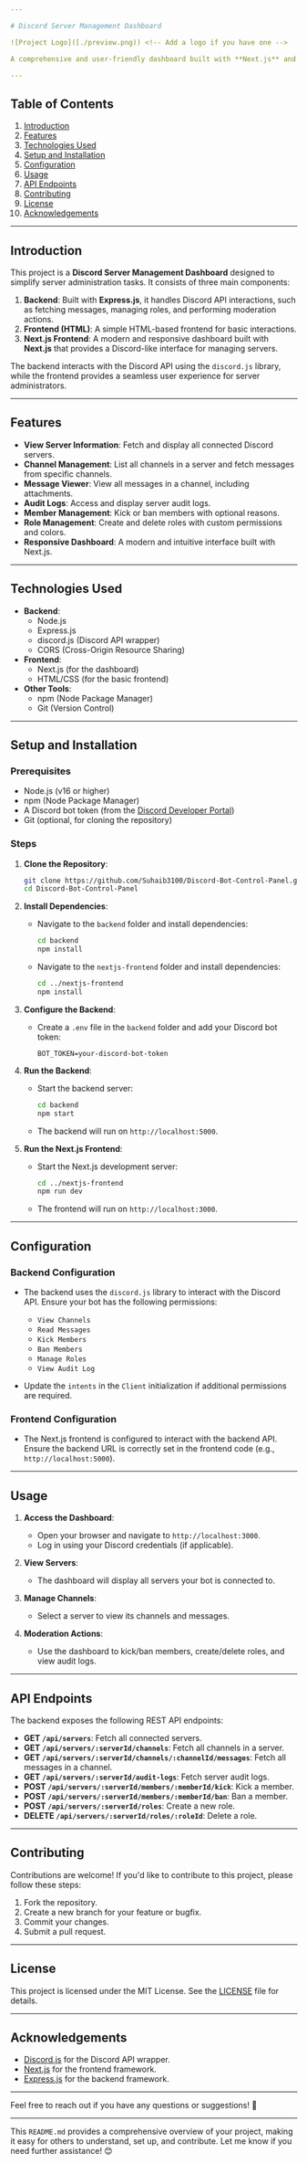 ```yaml
---

# Discord Server Management Dashboard

![Project Logo]([./preview.png)) <!-- Add a logo if you have one -->

A comprehensive and user-friendly dashboard built with **Next.js** and **Express.js** to manage Discord servers efficiently. This project provides an attractive and intuitive interface for server administrators to view messages, manage roles, kick/ban members, and access audit logs.

---
```


## Table of Contents

1. [Introduction](#introduction)
2. [Features](#features)
3. [Technologies Used](#technologies-used)
4. [Setup and Installation](#setup-and-installation)
5. [Configuration](#configuration)
6. [Usage](#usage)
7. [API Endpoints](#api-endpoints)
8. [Contributing](#contributing)
9. [License](#license)
10. [Acknowledgements](#acknowledgements)

---

## Introduction

This project is a **Discord Server Management Dashboard** designed to simplify server administration tasks. It consists of three main components:

1. **Backend**: Built with **Express.js**, it handles Discord API interactions, such as fetching messages, managing roles, and performing moderation actions.
2. **Frontend (HTML)**: A simple HTML-based frontend for basic interactions.
3. **Next.js Frontend**: A modern and responsive dashboard built with **Next.js** that provides a Discord-like interface for managing servers.

The backend interacts with the Discord API using the `discord.js` library, while the frontend provides a seamless user experience for server administrators.

---

## Features

- **View Server Information**: Fetch and display all connected Discord servers.
- **Channel Management**: List all channels in a server and fetch messages from specific channels.
- **Message Viewer**: View all messages in a channel, including attachments.
- **Audit Logs**: Access and display server audit logs.
- **Member Management**: Kick or ban members with optional reasons.
- **Role Management**: Create and delete roles with custom permissions and colors.
- **Responsive Dashboard**: A modern and intuitive interface built with Next.js.

---

## Technologies Used

- **Backend**:
  - Node.js
  - Express.js
  - discord.js (Discord API wrapper)
  - CORS (Cross-Origin Resource Sharing)
- **Frontend**:
  - Next.js (for the dashboard)
  - HTML/CSS (for the basic frontend)
- **Other Tools**:
  - npm (Node Package Manager)
  - Git (Version Control)

---

## Setup and Installation

### Prerequisites

- Node.js (v16 or higher)
- npm (Node Package Manager)
- A Discord bot token (from the [Discord Developer Portal](https://discord.com/developers/applications))
- Git (optional, for cloning the repository)

### Steps

1. **Clone the Repository**:
   ```bash
   git clone https://github.com/Suhaib3100/Discord-Bot-Control-Panel.git
   cd Discord-Bot-Control-Panel
   ```

2. **Install Dependencies**:
   - Navigate to the `backend` folder and install dependencies:
     ```bash
     cd backend
     npm install
     ```
   - Navigate to the `nextjs-frontend` folder and install dependencies:
     ```bash
     cd ../nextjs-frontend
     npm install
     ```

3. **Configure the Backend**:
   - Create a `.env` file in the `backend` folder and add your Discord bot token:
     ```env
     BOT_TOKEN=your-discord-bot-token
     ```

4. **Run the Backend**:
   - Start the backend server:
     ```bash
     cd backend
     npm start
     ```
   - The backend will run on `http://localhost:5000`.

5. **Run the Next.js Frontend**:
   - Start the Next.js development server:
     ```bash
     cd ../nextjs-frontend
     npm run dev
     ```
   - The frontend will run on `http://localhost:3000`.

---

## Configuration

### Backend Configuration

- The backend uses the `discord.js` library to interact with the Discord API. Ensure your bot has the following permissions:
  - `View Channels`
  - `Read Messages`
  - `Kick Members`
  - `Ban Members`
  - `Manage Roles`
  - `View Audit Log`

- Update the `intents` in the `Client` initialization if additional permissions are required.

### Frontend Configuration

- The Next.js frontend is configured to interact with the backend API. Ensure the backend URL is correctly set in the frontend code (e.g., `http://localhost:5000`).

---

## Usage

1. **Access the Dashboard**:
   - Open your browser and navigate to `http://localhost:3000`.
   - Log in using your Discord credentials (if applicable).

2. **View Servers**:
   - The dashboard will display all servers your bot is connected to.

3. **Manage Channels**:
   - Select a server to view its channels and messages.

4. **Moderation Actions**:
   - Use the dashboard to kick/ban members, create/delete roles, and view audit logs.

---

## API Endpoints

The backend exposes the following REST API endpoints:

- **GET `/api/servers`**: Fetch all connected servers.
- **GET `/api/servers/:serverId/channels`**: Fetch all channels in a server.
- **GET `/api/servers/:serverId/channels/:channelId/messages`**: Fetch all messages in a channel.
- **GET `/api/servers/:serverId/audit-logs`**: Fetch server audit logs.
- **POST `/api/servers/:serverId/members/:memberId/kick`**: Kick a member.
- **POST `/api/servers/:serverId/members/:memberId/ban`**: Ban a member.
- **POST `/api/servers/:serverId/roles`**: Create a new role.
- **DELETE `/api/servers/:serverId/roles/:roleId`**: Delete a role.

---

## Contributing

Contributions are welcome! If you'd like to contribute to this project, please follow these steps:

1. Fork the repository.
2. Create a new branch for your feature or bugfix.
3. Commit your changes.
4. Submit a pull request.

---

## License

This project is licensed under the MIT License. See the [LICENSE](LICENSE) file for details.

---

## Acknowledgements

- [Discord.js](https://discord.js.org) for the Discord API wrapper.
- [Next.js](https://nextjs.org) for the frontend framework.
- [Express.js](https://expressjs.com) for the backend framework.

---

Feel free to reach out if you have any questions or suggestions! 🚀

---

This `README.md` provides a comprehensive overview of your project, making it easy for others to understand, set up, and contribute. Let me know if you need further assistance! 😊
